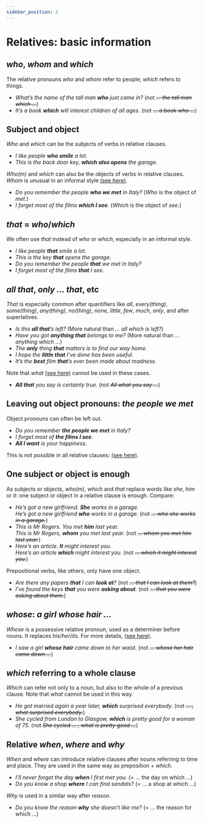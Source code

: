 ```yaml
---
sidebar_position: 2
---
```


# Relatives: basic information

## *who*, *whom* and *which*

The relative pronouns *who* and *whom* refer to people; *which* refers to things.

- *What’s the name of the tall man **who** just came in?* (not *~~… the tall man which …~~*)
- *It’s a book **which** will interest children of all ages.* (not *~~… a book who …~~*)

## Subject and object

*Who* and *which* can be the subjects of verbs in relative clauses.

- *I like people **who smile** a lot.*
- *This is the back door key, **which also opens** the garage.*

*Who(m)* and *which* can also be the objects of verbs in relative clauses. *Whom* is unusual in an informal style [(see here)](./../../vocabulary/word-problems-from-a-to-z/who-and-whom).

- *Do you remember the people **who we met** in Italy?* (*Who* is the object of *met*.)
- *I forget most of the films **which I see**.* (*Which* is the object of *see*.)

## *that* = *who*/*which*

We often use *that* instead of *who* or *which*, especially in an informal style.

- *I like people **that** smile a lot.*
- *This is the key **that** opens the garage.*
- *Do you remember the people **that** we met in Italy?*
- *I forget most of the films **that** I see.*

## *all that*, *only … that*, etc

*That* is especially common after quantifiers like *all*, *every(thing)*, *some(thing)*, *any(thing)*, *no(thing)*, *none*, *little*, *few*, *much*, *only*, and after superlatives.

- *Is this **all that**’s left?* (More natural than *… all which is left?*)
- *Have you got **anything that** belongs to me?* (More natural than *… anything which …*)
- *The **only** thing **that** matters is to find our way home.*
- *I hope the **little that** I’ve done has been useful.*
- *It’s the **best** film **that**’s ever been made about madness.*

Note that *what* [(see here)](./what) cannot be used in these cases.

- ***All that** you say is certainly true.* (not *~~All what you say …~~*)

## Leaving out object pronouns: *the people we met*

Object pronouns can often be left out.

- *Do you remember **the people we met** in Italy?*
- *I forget most of **the films I see**.*
- ***All I want** is your happiness.*

This is not possible in all relative clauses: [(see here)](./identifying-and-non-identifying-clauses-the-tall-man-who-mr-rogers-who).

## One subject or object is enough

As subjects or objects, *who(m)*, *which* and *that* replace words like *she*, *him* or *it*: one subject or object in a relative clause is enough. Compare:

- *He’s got a new girlfriend. **She** works in a garage.*  
  *He’s got a new girlfriend **who** works in a garage.* (not *~~… who she works in a garage.~~*)
- *This is Mr Rogers. You met **him** last year.*  
  *This is Mr Rogers, **whom** you met last year.* (not *~~… whom you met him last year.~~*)
- *Here’s an article. **It** might interest you.*  
  *Here’s an article **which** might interest you.* (not *~~… which it might interest you.~~*)

Prepositional verbs, like others, only have one object.

- *Are there any papers **that** I can **look at**?* (not *~~… that I can look at them?~~*)
- *I’ve found the keys **that** you were **asking about**.* (not *~~… that you were asking about them.~~*)

## *whose*: *a girl whose hair …*

*Whose* is a possessive relative pronoun, used as a determiner before nouns. It replaces *his*/*her*/*its*. For more details, [(see here)](./whose).

- *I saw a girl **whose hair** came down to her waist.* (not *~~… whose her hair came down …~~*)

## *which* referring to a whole clause

*Which* can refer not only to a noun, but also to the whole of a previous clause. Note that *what* cannot be used in this way.

- *He got married again a year later, **which** surprised everybody.* (not *~~… , what surprised everybody.~~*)
- *She cycled from London to Glasgow, **which** is pretty good for a woman of 75.* (not *~~She cycled … , what is pretty good …~~*)

## Relative *when*, *where* and *why*

*When* and *where* can introduce relative clauses after nouns referring to time and place. They are used in the same way as preposition + *which*.

- *I’ll never forget the day **when** I first met you.* (= … the day on which …)
- *Do you know a shop **where** I can find sandals?* (= … a shop at which …)

*Why* is used in a similar way after *reason*.

- *Do you know the reason **why** she doesn’t like me?* (= … the reason for which …)
